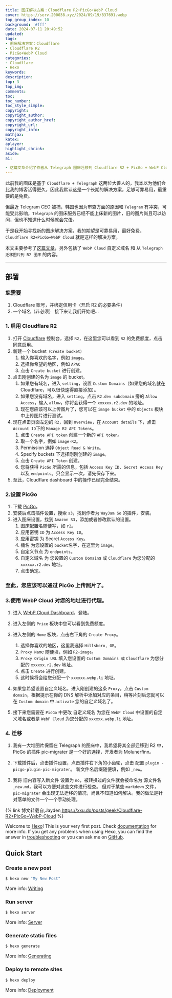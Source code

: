 ```yaml
---
title: 图床解决方案：Cloudflare R2+PicGo+WebP Cloud
cover: https://serv.200038.xyz/2024/09/19/837691.webp
top_group_index: 10
background: '#fff'
date: 2024-07-11 20:49:52
updated:
tags:
- 图床解决方案：Cloudflare 
- Cloudflare R2
- PicGo+WebP Cloud
categories:
- Cloudflare
- Hexo
keywords:
description:
top: 3
top_img:
comments:
toc:
toc_number:
toc_style_simple:
copyright:
copyright_author:
copyright_author_href:
copyright_url:
copyright_info:
mathjax:
katex:
aplayer:
highlight_shrink:
aside:
ai: 

- 这篇文章介绍了作者从 Telegraph 图床迁移到 Cloudflare R2 + PicGo + WebP Cloud 的过程。由于 Telegram 的审查问题，Telegraph 的图床服务不再可靠，作者寻找新的解决方案，期望其可靠、易用且免费。文章详细描述了如何启用 Cloudflare R2、设置 PicGo 以及使用 WebP Cloud 进行代理，最后提到使用 PicGo 插件 pic-migrater 迁移旧图片。作者确认在2024年9月的部署方式有效，并提供了具体的操作步骤。
---
```


此前我的图床是基于 `Cloudflare + Telegraph` 这两位大善人的，我本以为他们会比我的博客活得更久，因此我默认这是一个长期的解决方案，足够可靠易用，最重要的是免费。

但最近 Telegram CEO 被捕，韩国也因为审查方面的原因和 `Telegram` 有冲突，可能受此影响，`Telegraph` 的图床服务已经不能上床新的图片，旧的图片尚且可以访问，但也不知道什么时候就会完蛋。

于是我开始寻找新的图床解决方案，我的期望是可靠易用，最好免费，`Cloudflare R2+PicGo+WebP Cloud` 就是这样的解决方案。

本文主要参考了[这篇文章](https://sspai.com/post/90170)，另外包括了 `WebP Cloud` 自定义域名 和 从 `Telegraph 迁移图片到 R2 图床` 的内容。

---

## 部署


### 您需要

1. Cloudflare 账号，并绑定信用卡（开启 R2 的必要条件）
2.  一个域名（非必须）
接下来让我们开始吧...

### 1. 启用 Cloudflare R2
1. 打开 [Cloudflare](https://dash.cloudflare.com/) 控制台，选择 `R2`，在这里您可以看到 `R2` 的免费额度，点击同意启用。
2. 新建一个 bucket`（Create bucket）`
    1. 输入你喜欢的名字，例如 `image`。
    2. 选择你希望的地区，例如 `APAC`
	3. 点击 `Create bucket` 进行创建。
3. 点击刚创建的名为 `image` 的 bucket。
    1. 如果您有域名，进入 `setting`，设置 `Custom Domains`（如果您的域名就在 Cloudflare，可以很快速得直接添加）。
    2. 如果您没有域名，进入 `setting`，点击 `R2.dev subdomain` 旁的 `Allow Access`，输入 `allow`，你将会获得一个 `xxxxxx.r2.dev` 的地址。
    3. 现在您应该可以上传图片了，您可以在 `image bucket` 中的 `Objects` 板块中上传图片进行测试。
4. 现在点击页面左边的 `R2`，回到 `Overview`，在 `Account details` 下，点击 `Account ID`下的 `Manage R2 API Tokens`。
    1. 点击 `Create API token` 创建一个新的 `API token`。
    2. 取一个名字，例如 `image-R2`。
    3. Permission 选择 `Object Read & Write`。
    4. Specify buckets 下选择刚刚创建的 `image`。
    5. 点击 `Create API Token` 创建。
    6. 您将获得 `PicGo` 所需的信息，包括 `Access Key ID`、`Secret Access Key` 以及 `endpoints`。只会显示一次，请先保存下来。
5. 至此，Cloudflare dashboard 中的操作已经完全结束。

### 2.设置 PicGo

1. 下载 [PicGo](https://github.com/Molunerfinn/PicGo)。
2. 安装后点击插件设置，搜索 `s3`，找到作者为 `WayJam So` 的插件，安装。
3. 进入图床设置，找到 `Amazon S3`，添加或者修改默认的设置。
    1. 图床配置名随便写，如 `r2`。
    2. 应用密钥 `ID` 为 `Access Key ID`。
    3. 应用密钥 为 Secret `Access Key`。
    4. 桶名 为您设置的 `bucket`名字，在这里为 `image`。
    5. 自定义节点 为 `endpoints`。
    6. 自定义域名 为 您设置的 `Custom Domain`s 或 `Cloudflare` 为您分配的 `xxxxxx.r2.dev` 地址。
    7. 点击确定。

### 至此，您应该可以通过 PicGo 上传照片了。

### 3.使用 WebP Cloud 对您的地址进行代理。

1. 进入 [WebP Cloud Dashboard](https://dashboard.webp.se)，登陆。
2. 进入左侧的 `Price` 板块中您可以看到免费额度。
3. 进入左侧的 `Home` 板块，点击右下角的 `Create Proxy`。
    1. 选择你喜欢的地区，这里我选择 `Hillsboro, OR`。
    2. `Proxy Nam`e 随便填，例如 `R2-image`。
    3. `Proxy Origin URL` 填入您设置的 `Custom Domains 或` `Cloudflare` 为您分配的 `xxxxxx.r2.dev` 地址。
    4. 点击 `Create` 进行创建。
    5. 这时候将会给您分配一个 `xxxxxx.webp.li` 地址。

7. 如果您希望设置自定义域名，进入刚创建的这条 `Proxy`，点击 `Custom domain`，根据提示在你的 DNS 解析中添加对应的条目，稍等片刻后您就可以在 `Custom domain` 中 `activate` 您的自定义域名了。

8. 接下来您需要在 `PicGo` 中更改 自定义域名 为您在 `WebP Cloud` 中设置的自定义域名或者是 `WebP Cloud` 为您分配的 `xxxxxx.webp.li` 地址。

### 4. 迁移

1. 我有一大堆图片保留在 Telegraph 的图床中，我希望将其全部迁移到 R2 中，PicGo 的插件 pic-migrater 是一个好的选择，开发者为 Molunerfinn。

2. 下载插件后，点击插件设置，点击插件右下角的小齿轮，点击 配置 `plugin - picgo-plugin-pic-migrater`。
新文件名后缀随便填，例如 `_new`。
3. 我将 旧内容写入新文件 设置为 `no`，被转换过的文件就会被命名为 源文件名`_new.md`，我可以方便对这些文件进行检查。
但对于某些 `markdown` 文件， `pic-migrater` 会出现无法迁移的情况，尚且不知道如何解决。我的做法是针对落单的文件一个一个手动处理。

{% link 博文转载自,Jayden,https://xxu.do/posts/geek/Cloudflare-R2+PicGo+WebP-Cloud %}




Welcome to [Hexo](https://hexo.io/)! This is your very first post. Check [documentation](https://hexo.io/docs/) for more info. If you get any problems when using Hexo, you can find the answer in [troubleshooting](https://hexo.io/docs/troubleshooting.html) or you can ask me on [GitHub](https://github.com/hexojs/hexo/issues).

## Quick Start

### Create a new post

``` bash
$ hexo new "My New Post"
```

More info: [Writing](https://hexo.io/docs/writing.html)

### Run server

``` bash
$ hexo server
```

More info: [Server](https://hexo.io/docs/server.html)

### Generate static files

``` bash
$ hexo generate
```

More info: [Generating](https://hexo.io/docs/generating.html)

### Deploy to remote sites

``` bash
$ hexo deploy
```

More info: [Deployment](https://hexo.io/docs/one-command-deployment.html)
